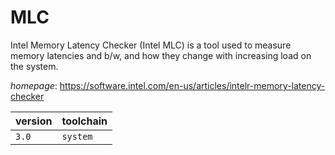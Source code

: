 # MLC

Intel Memory Latency Checker (Intel MLC) is a tool used to measure memory latencies and b/w,  and how they change with increasing load on the system.

*homepage*: <https://software.intel.com/en-us/articles/intelr-memory-latency-checker>

version | toolchain
--------|----------
``3.0`` | ``system``
